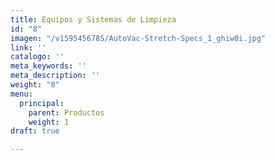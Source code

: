 ```yaml
---
title: Equipos y Sistemas de Limpieza
id: "8"
imagen: "/v1595456785/AutoVac-Stretch-Specs_1_ghiw0i.jpg"
link: ''
catalogo: ''
meta_keywords: ''
meta_description: ''
weight: "8"
menu:
  principal:
    parent: Productos
    weight: 1
draft: true

---
```

